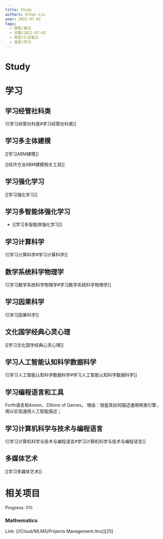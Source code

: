 ```yaml
---
title: Study
authors: Ethan Lin
year: 2022-07-02 
tags:
  - 类型/笔记 
  - 日期/2022-07-02 
  - 类型/汇总笔记 
  - 类型/学习 
---
```


# Study




# 学习


## 学习经管社科类


![[学习经管社科类#学习经管社科类]]
  

  
## 学习多主体建模

[[学习ABM建模]]

[[经济方法ABM建模相关工具]]


## 学习强化学习

[[学习强化学习]]

## 学习多智能体强化学习


- [[学习多智能体强化学习]]


## 学习计算科学

![[学习计算科学#学习计算科学]]



## 数学系统科学物理学

![[学习数学系统科学物理学#学习数学系统科学物理学]]


## 学习因果科学

![[学习因果科学]]

## 文化国学经典心灵心理

[[学习文化国学经典心灵心理]]

## 学习人工智能认知科学数据科学

![[学习人工智能认知科学数据科学#学习人工智能认知科学数据科学]]



## 学习编程语言和工具

Forth语言和Axiom，Zillions of Games。
理由：借鉴其如何描述通用棋类引擎，用以实现通用人工智能描述；

## 学习计算机科学与技术与编程语言

![[学习计算机科学与技术与编程语言#学习计算机科学与技术与编程语言]]


  

## 多媒体艺术

[[学习多媒体艺术]]



  
# 相关项目
  
Progress: 0%  
  
### Mathematics  
  
Link: [/iCloud/MLMS/Projects Management.itmz][25]  
  

  








